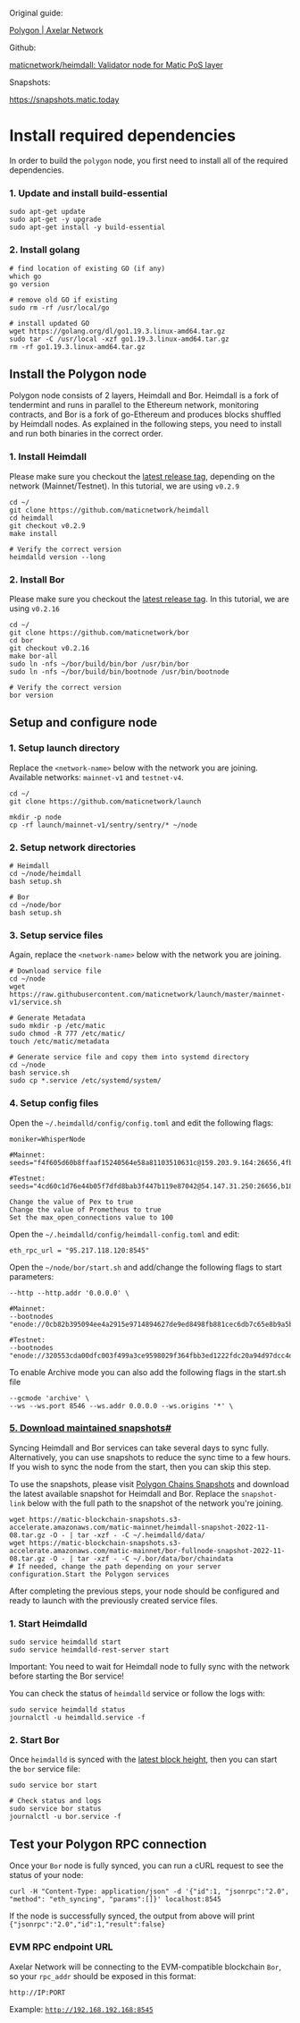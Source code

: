 Original guide:

[Polygon | Axelar Network](https://docs.axelar.dev/validator/external-chains/polygon "Polygon | Axelar Network")

Github:

[maticnetwork/heimdall: Validator node for Matic PoS layer](https://github.com/maticnetwork/heimdall)

Snapshots:

<https://snapshots.matic.today>

# Install required dependencies

In order to build the `polygon` node, you first need to install all of the required dependencies.

### 1. Update and install build-essential

```shell
sudo apt-get update
sudo apt-get -y upgrade
sudo apt-get install -y build-essential
```

### 2. Install golang

```shell
# find location of existing GO (if any)
which go
go version

# remove old GO if existing
sudo rm -rf /usr/local/go

# install updated GO
wget https://golang.org/dl/go1.19.3.linux-amd64.tar.gz
sudo tar -C /usr/local -xzf go1.19.3.linux-amd64.tar.gz
rm -rf go1.19.3.linux-amd64.tar.gz
```

## Install the Polygon node

Polygon node consists of 2 layers, Heimdall and Bor. Heimdall is a fork of tendermint and runs in parallel to the Ethereum network, monitoring contracts, and Bor is a fork of go-Ethereum and produces blocks shuffled by Heimdall nodes. As explained in the following steps, you need to install and run both binaries in the correct order.

### 1. Install Heimdall

Please make sure you checkout the [latest release tag](https://github.com/maticnetwork/heimdall/tags), depending on the network (Mainnet/Testnet). In this tutorial, we are using `v0.2.9`

```shell
cd ~/
git clone https://github.com/maticnetwork/heimdall
cd heimdall
git checkout v0.2.9
make install

# Verify the correct version
heimdalld version --long
```

### 2. Install Bor

Please make sure you checkout the [latest release tag](https://github.com/maticnetwork/bor/tags). In this tutorial, we are using `v0.2.16`

```shell
cd ~/
git clone https://github.com/maticnetwork/bor
cd bor
git checkout v0.2.16
make bor-all
sudo ln -nfs ~/bor/build/bin/bor /usr/bin/bor
sudo ln -nfs ~/bor/build/bin/bootnode /usr/bin/bootnode

# Verify the correct version
bor version
```

## Setup and configure node

### 1. Setup launch directory

Replace the `<network-name>` below with the network you are joining. Available networks: `mainnet-v1` and `testnet-v4`.

```shell
cd ~/
git clone https://github.com/maticnetwork/launch

mkdir -p node
cp -rf launch/mainnet-v1/sentry/sentry/* ~/node
```

### 2. Setup network directories

```shell
# Heimdall
cd ~/node/heimdall
bash setup.sh

# Bor
cd ~/node/bor
bash setup.sh
```

### 3. Setup service files

Again, replace the `<network-name>` below with the network you are joining.

```shell
# Download service file
cd ~/node
wget https://raw.githubusercontent.com/maticnetwork/launch/master/mainnet-v1/service.sh

# Generate Metadata
sudo mkdir -p /etc/matic
sudo chmod -R 777 /etc/matic/
touch /etc/matic/metadata

# Generate service file and copy them into systemd directory
cd ~/node
bash service.sh
sudo cp *.service /etc/systemd/system/
```

### 4. Setup config files

Open the `~/.heimdalld/config/config.toml` and edit the following flags:

```shell
moniker=WhisperNode

#Mainnet:
seeds="f4f605d60b8ffaaf15240564e58a81103510631c@159.203.9.164:26656,4fb1bc820088764a564d4f66bba1963d47d82329@44.232.55.71:26656,902484e868c6a4bace1bb3cf4b6ba1667561b158@18.228.218.160:26656,afc41bd37d549186cec915c5a4feb3071871cdc1@18.228.98.237:26656,587df41fb0198d72a9e153c608b2c0d840551429@35.182.147.162:26656,ad7bc1c45641454893c74b50357a1bd87778bb50@52.60.36.93:26656"

#Testnet:
seeds="4cd60c1d76e44b05f7dfd8bab3f447b119e87042@54.147.31.250:26656,b18bbe1f3d8576f4b73d9b18976e71c65e839149@34.226.134.117:26656"

Change the value of Pex to true
Change the value of Prometheus to true
Set the max_open_connections value to 100
```

Open the `~/.heimdalld/config/heimdall-config.toml` and edit:

```shell
eth_rpc_url = "95.217.118.120:8545"
```

Open the `~/node/bor/start.sh` and add/change the following flags to start parameters:

```shell
--http --http.addr '0.0.0.0' \

#Mainnet:
--bootnodes "enode://0cb82b395094ee4a2915e9714894627de9ed8498fb881cec6db7c65e8b9a5bd7f2f25cc84e71e89d0947e51c76e85d0847de848c7782b13c0255247a6758178c@44.232.55.71:30303,enode://88116f4295f5a31538ae409e4d44ad40d22e44ee9342869e7d68bdec55b0f83c1530355ce8b41fbec0928a7d75a5745d528450d30aec92066ab6ba1ee351d710@159.203.9.164:30303"

#Testnet:
--bootnodes "enode://320553cda00dfc003f499a3ce9598029f364fbb3ed1222fdc20a94d97dcc4d8ba0cd0bfa996579dcc6d17a534741fb0a5da303a90579431259150de66b597251@54.147.31.250:30303"
```

To enable Archive mode you can also add the following flags in the start.sh file

```shell
--gcmode 'archive' \
--ws --ws.port 8546 --ws.addr 0.0.0.0 --ws.origins '*' \
```

### [5. Download maintained snapshots#](https://docs.axelar.dev/validator/external-chains/polygon#5-download-maintained-snapshots)

Syncing Heimdall and Bor services can take several days to sync fully. Alternatively, you can use snapshots to reduce the sync time to a few hours. If you wish to sync the node from the start, then you can skip this step.

To use the snapshots, please visit [Polygon Chains Snapshots](https://snapshots.matic.today/) and download the latest available snapshot for Heimdall and Bor. Replace the `snapshot-link` below with the full path to the snapshot of the network you're joining.

```shell
wget https://matic-blockchain-snapshots.s3-accelerate.amazonaws.com/matic-mainnet/heimdall-snapshot-2022-11-08.tar.gz -O - | tar -xzf - -C ~/.heimdalld/data/
wget https://matic-blockchain-snapshots.s3-accelerate.amazonaws.com/matic-mainnet/bor-fullnode-snapshot-2022-11-08.tar.gz -O - | tar -xzf - -C ~/.bor/data/bor/chaindata
# If needed, change the path depending on your server configuration.Start the Polygon services
```

After completing the previous steps, your node should be configured and ready to launch with the previously created service files.

### 1. Start Heimdalld

```shell
sudo service heimdalld start
sudo service heimdalld-rest-server start
```

Important: You need to wait for Heimdall node to fully sync with the network before starting the Bor service!

You can check the status of `heimdalld` service or follow the logs with:

```shell
sudo service heimdalld status
journalctl -u heimdalld.service -f
```

### 2. Start Bor

Once `heimdalld` is synced with the [latest block height](https://wallet.polygon.technology/staking/), then you can start the `bor` service file:

```shell
sudo service bor start

# Check status and logs
sudo service bor status
journalctl -u bor.service -f
```

## Test your Polygon RPC connection

Once your `Bor` node is fully synced, you can run a cURL request to see the status of your node:

```shell
curl -H "Content-Type: application/json" -d '{"id":1, "jsonrpc":"2.0", "method": "eth_syncing", "params":[]}' localhost:8545
```

If the node is successfully synced, the output from above will print `{"jsonrpc":"2.0","id":1,"result":false}`

### EVM RPC endpoint URL

Axelar Network will be connecting to the EVM-compatible blockchain `Bor`, so your `rpc_addr` should be exposed in this format:

```shell
http://IP:PORT
```

Example: [`http://192.168.192.168:8545`](http://192.168.192.168:8545)
